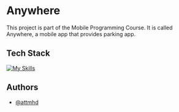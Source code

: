 
# Anywhere

This project is part of the Mobile Programming Course. It is called Anywhere, a mobile app that provides parking app.

## Tech Stack

[![My Skills](https://skillicons.dev/icons?i=supabase,flutter)](https://skillicons.dev)

## Authors

- [@attmhd](https://github.com/attnmhd/)
